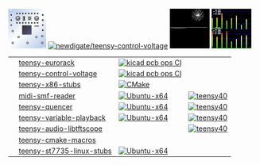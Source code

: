 <a href='///github.com/newdigate/teensy-eurorack'><img src='https://github.com/newdigate/teensy-eurorack/raw/master/hardware/images/teensy-eurorack.svg' height='80px' title='newdigate/teensy-eurorack'/></a>       <a href='///github.com/newdigate/teensy-control-voltage'><img src='https://github.com/newdigate/teensy-control-voltage/raw/master/docs/teensy-control-voltage.svg' height='80px' title='newdigate/teensy-control-voltage'/></a>         <a href='///github.com/newdigate/teensy-libcurve'><img src='https://github.com/newdigate/teensy-libcurve/raw/main/docs/curves.gif' height='80px' title='newdigate/teensy-libcurve'/></a>        <a href='///github.com/newdigate/teensy-audio-display-components'><img src='https://github.com/newdigate/teensy-audio-display-components/raw/main/docs/multiple_example.gif' height='80px' title='newdigate/teensy-audio-display-components'/></a>



| | | | |
|-|-|-|-|
|  | [teensy-eurorack](https://github.com/newdigate/teensy-eurorack) | [![kicad pcb ops CI](https://github.com/newdigate/teensy-eurorack/workflows/kicad%20pcb%20ops%20CI/badge.svg?branch=master)](https://github.com/newdigate/teensy-eurorack/actions?query=branch%3Amaster)                                    |                                                                                                                                                                          |
|  | [teensy-control-voltage](https://github.com/newdigate/teensy-control-voltage) |[![kicad pcb ops CI](https://github.com/newdigate/teensy-control-voltage/workflows/kicad%20pcb%20ops%20CI/badge.svg?branch=master)](https://github.com/newdigate/teensy-control-voltage/actions?query=branch%3Amaster)                                    |                                                                                                                                                                          |
| | [teensy-x86-stubs](https://github.com/newdigate/teensy-x86-stubs) | [![CMake](https://github.com/newdigate/teensy-x86-stubs/workflows/CMake/badge.svg)](https://github.com/newdigate/teensy-x86-stubs/actions)                                     |                                                                                                                                                                          |
| | [midi-smf-reader](https://github.com/newdigate/midi-smf-reader)   | [![Ubuntu-x64](https://github.com/newdigate/midi-smf-reader/workflows/Ubuntu-x64/badge.svg)](https://github.com/newdigate/midi-smf-reader/actions?query=workflow%3AUbuntu-x64) | [![teensy40](https://github.com/newdigate/midi-smf-reader/workflows/teensy40/badge.svg)](https://github.com/newdigate/midi-smf-reader/actions?query=workflow%3Ateensy40) |
| | [teensy-quencer](https://github.com/newdigate/teensy-quencer)     | [![Ubuntu-x64](https://github.com/newdigate/midi-smf-reader/workflows/Ubuntu-x64/badge.svg)](https://github.com/newdigate/midi-smf-reader/actions?query=workflow%3AUbuntu-x64) | [![teensy40](https://github.com/newdigate/teensy-quencer/workflows/teensy40/badge.svg)](https://github.com/newdigate/midi-smf-reader/actions?query=workflow%3Ateensy40)  | 
| | [teensy-variable-playback](https://github.com/newdigate/teensy-variable-playback)  | [![Ubuntu-x64](https://github.com/newdigate/teensy-variable-playback/workflows/Ubuntu-x64/badge.svg)](https://github.com/newdigate/teensy-variable-playback/actions) | [![teensy40](https://github.com/newdigate/teensy-variable-playback/workflows/teensy40/badge.svg)](https://github.com/newdigate/teensy-variable-playback/actions)  | 
| | [teensy-audio-libtftscope](https://github.com/newdigate/teensy-audio-libtftscope)  |  |  [![teensy40](https://github.com/newdigate/teensy-audio-libtftscope/workflows/teensy40/badge.svg)](https://github.com/newdigate/teensy-audio-libtftscope/actions)  |  
| | [teensy-cmake-macros](https://github.com/newdigate/teensy-cmake-macros)  |  |    |  
| | [teensy-st7735-linux-stubs](https://github.com/newdigate/teensy-st7735-linux-stubs)  |  [![Ubuntu-x64](https://github.com/newdigate/teensy-st7735-linux-stubs/workflows/Ubuntu-x64/badge.svg)](https://github.com/newdigate/teensy-st7735-linux-stubs/actions)  |    |  
